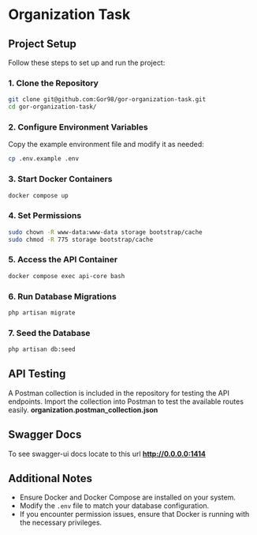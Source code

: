 
# Organization Task

## Project Setup

Follow these steps to set up and run the project:

### 1. Clone the Repository
```sh
git clone git@github.com:Gor98/gor-organization-task.git
cd gor-organization-task/
```

### 2. Configure Environment Variables
Copy the example environment file and modify it as needed:
```sh
cp .env.example .env
```

### 3. Start Docker Containers
```sh
docker compose up
```

### 4. Set Permissions
```sh
sudo chown -R www-data:www-data storage bootstrap/cache
sudo chmod -R 775 storage bootstrap/cache
```

### 5. Access the API Container
```sh
docker compose exec api-core bash
```

### 6. Run Database Migrations
```sh
php artisan migrate
```

### 7. Seed the Database
```sh
php artisan db:seed
```

## API Testing
A Postman collection is included in the repository for testing the API endpoints. Import the collection into Postman to test the available routes easily.
**organization.postman_collection.json**

## Swagger Docs
To see swagger-ui docs locate to this url
**http://0.0.0.0:1414**

## Additional Notes
- Ensure Docker and Docker Compose are installed on your system.
- Modify the `.env` file to match your database configuration.
- If you encounter permission issues, ensure that Docker is running with the necessary privileges.


